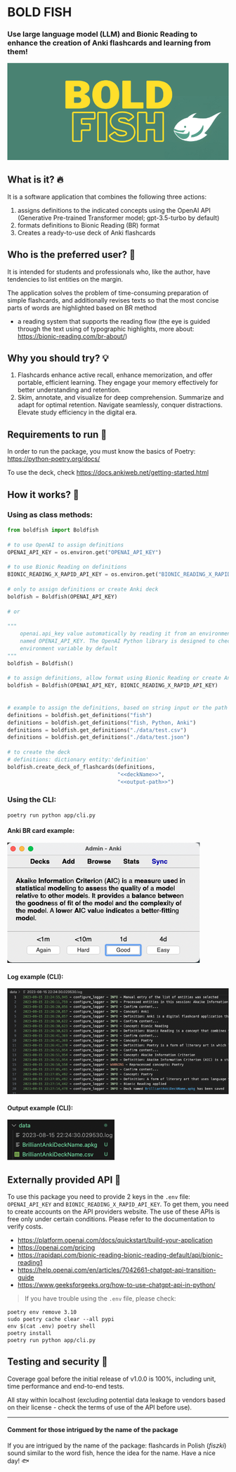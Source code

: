 # BOLD FISH

### Use large language model (LLM) and Bionic Reading to enhance the creation of Anki flashcards and learning from them!

![BOLD FISH](images/BOLD.png)

## What is it? :fire:

It is a software application that combines the following three actions:

1. assigns definitions to the indicated concepts using the OpenAI API (Generative Pre-trained Transformer model; gpt-3.5-turbo by default)
2. formats definitions to Bionic Reading (BR) format
3. Creates a ready-to-use deck of Anki flashcards

## Who is the preferred user? :wave:

It is intended for students and professionals who, like the author, have tendencies to list entities on the margin.

The application solves the problem of time-consuming preparation of simple flashcards, and additionally
revises texts so that the most concise parts of words are highlighted based on BR method
- a reading system that supports the reading flow (the eye is guided through the text using of typographic highlights, more about: https://bionic-reading.com/br-about/)


## Why you should try? :bulb:

1. Flashcards enhance active recall, enhance memorization, and offer portable, efficient learning. They engage your memory effectively for better understanding and retention.
2. Skim, annotate, and visualize for deep comprehension. Summarize and adapt for optimal retention. Navigate seamlessly, conquer distractions. Elevate study efficiency in the digital era.


## Requirements to run :rocket:

In order to run the package, you must know the basics of Poetry:
https://python-poetry.org/docs/

To use the deck, check https://docs.ankiweb.net/getting-started.html


## How it works? :helicopter:

### Using as class methods:

```python
from boldfish import Boldfish

# to use OpenAI to assign definitions
OPENAI_API_KEY = os.environ.get("OPENAI_API_KEY") 

# to use Bionic Reading on definitions
BIONIC_READING_X_RAPID_API_KEY = os.environ.get("BIONIC_READING_X_RAPID_API_KEY") 

# only to assign definitions or create Anki deck
boldfish = Boldfish(OPENAI_API_KEY)

# or

"""
    openai.api_key value automatically by reading it from an environment variable
    named OPENAI_API_KEY. The OpenAI Python library is designed to check for this
    environment variable by default
"""
boldfish = Boldfish()

# to assign definitions, allow format using Bionic Reading or create Anki deck
boldfish = Boldfish(OPENAI_API_KEY, BIONIC_READING_X_RAPID_API_KEY)


# example to assign the definitions, based on string input or the path
definitions = boldfish.get_definitions("fish")
definitions = boldfish.get_definitions("fish, Python, Anki")
definitions = boldfish.get_definitions("./data/test.csv")
definitions = boldfish.get_definitions("./data/test.json")

# to create the deck
# definitions: dictionary entity:'definition'
boldfish.create_deck_of_flashcards(definitions, 
                                   "<<deckName>>",
                                   "<<output-path>>")
```

### Using the CLI:

```console
poetry run python app/cli.py  
```

#### Anki BR card example:
 ![files](images/ankidemoBRcard.png)

#### Log example (CLI):
![log](images/logexample.png)

#### Output example (CLI):
 ![files](images/outputexample.png)


## Externally provided API :link:

To use this package you need to provide 2 keys in the `.env` file: `OPENAI_API_KEY` and `BIONIC_READING_X_RAPID_API_KEY`. To get them, you need to create accounts on the API providers website. The use of these APIs is free only under certain conditions. Please refer to the documentation to verify costs.

- https://platform.openai.com/docs/quickstart/build-your-application
- https://openai.com/pricing
- https://rapidapi.com/bionic-reading-bionic-reading-default/api/bionic-reading1
- https://help.openai.com/en/articles/7042661-chatgpt-api-transition-guide
- https://www.geeksforgeeks.org/how-to-use-chatgpt-api-in-python/

> If you have trouble using the `.env` file, please check: 

```
poetry env remove 3.10  
sudo poetry cache clear --all pypi
env $(cat .env) poetry shell  
poetry install
poetry run python app/cli.py
```


## Testing and security :police_car:

Coverage goal before the initial release of v1.0.0 is 100%, including unit, time performance and end-to-end tests.

All stay within localhost (excluding potential data leakage to vendors based on their license - check the terms of use of the API before use).

----

#### Comment for those intrigued by the name of the package

If you are intrigued by the name of the package: flashcards in Polish (*fiszki*) sound similar to the word fish, hence the idea for the name. Have a nice day! :fish:

